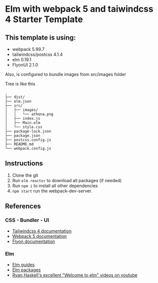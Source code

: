 # Elm with webpack 5 and taiwindcss 4 Starter Template

## This template is using:
* webpack 5.99.7
* tailwindcss/postcss 4.1.4
* elm 0.19.1
* FlyonUI 2.1.0 

Also, is configured to bundle images from src/images folder

Tree is like this
```
.
├── dist/
├── elm.json
├── src/
│   ├── images/
│   │   └── athena.png
│   ├── index.js
│   ├── Main.elm
│   └── style.css
├── package-lock.json
├── package.json
├── postcss.config.js
├── README.md
└── webpack.config.js
```
## Instructions

1. Clone the git
2. Run `elm reactor` to download all packages (if needed)
3. Run `npm i`  to install all other dependencies
4. `npm start` run the webpack-dev-server.

## References
### CSS - Bundler - UI 
- [Tailwindcss 4 documentation](https://tailwindcss.com/docs/installation/using-postcss)
- [Webpack 5 documentation](https://webpack.js.org/concepts/)
- [Flyon documentation](https://flyonui.com/docs/getting-started/quick-start/)


### Elm
- [Elm guides](https://guide.elm-lang.org/)
- [Elm packages](https://package.elm-lang.org/)
- [Ryan Haskell's excellent "Welcome to elm" videos on youtube](https://www.youtube.com/playlist?list=PLuGpJqnV9DXq_ItwwUoJOGk_uCr72Yvzb)